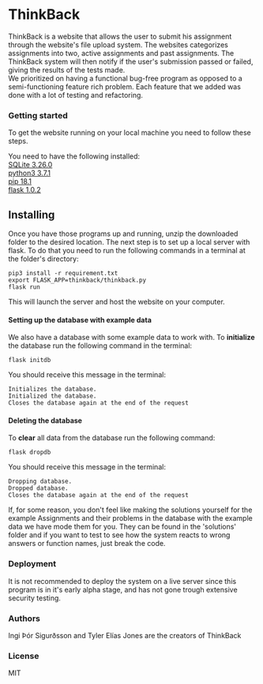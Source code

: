 # ThinkBack

ThinkBack is a website that allows the user to submit his assignment through the website's file upload system. The websites categorizes assignments into two, active assignments and past assignments. The ThinkBack system will then notify if the user's submission passed or failed, giving the results of the tests made.</br>
We prioritized on having a functional bug-free program as opposed to a semi-functioning feature rich problem. Each feature that we added was done with a lot of testing
and refactoring.

### Getting started

To get the website running on your local machine you need to follow these steps. </br>

You need to have the following installed: </br>
[SQLite 3.26.0](https://sqlite.org/index.html) </br>
[python3 3.7.1](https://www.python.org/) </br>
[pip 18.1](https://pip.pypa.io/en/stable/installing/) </br>
[flask 1.0.2](http://flask.pocoo.org/) </br>

## Installing

Once you have those programs up and running, unzip the downloaded folder to the desired location. The next step is to set up a local server with flask. To do that you need to run the following commands in a terminal at the folder's directory:</br>

`pip3 install -r requirement.txt`</br>
`export FLASK_APP=thinkback/thinkback.py`</br>
`flask run`</br>

This will launch the server and host the website on your computer.</br>

#### Setting up the database with example data

We also have a database with some example data to work with. To **initialize** the database run the following command in the terminal: </br>

`flask initdb` </br>

You should receive this message in the terminal: </br>

`Initializes the database.` </br>
`Initialized the database.` </br>
`Closes the database again at the end of the request` </br>

#### Deleting the database

To **clear** all data from the database run the following command: </br>

`flask dropdb` </br>

You should receive this message in the terminal: </br>

`Dropping database.` </br>
`Dropped database.` </br>
`Closes the database again at the end of the request` </br>

If, for some reason, you don't feel like making the solutions yourself for the example Assignments and their problems in the database with the example data
we have mode them for you. They can be found in the 'solutions' folder and if you want to test to see how the system reacts to wrong answers or function names,
just break the code.

### Deployment

It is not recommended to deploy the system on a live server since this program is in it's early alpha stage, and has not gone trough extensive security testing.

### Authors

Ingi Þór Sigurðsson and Tyler Elías Jones are the creators of ThinkBack

### License 

MIT
